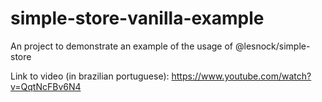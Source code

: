 # simple-store-vanilla-example
An project to demonstrate an example of the usage of @lesnock/simple-store

Link to video (in brazilian portuguese): https://www.youtube.com/watch?v=QqtNcFBv6N4
